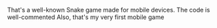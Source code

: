 That's a well-known Snake game made for mobile devices.
The code is well-commented
Also, that's my very first mobile game
